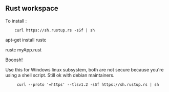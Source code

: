 ## Rust workspace

To install :


        curl https://sh.rustup.rs -sSf | sh


apt-get install rustc

rustc myApp.rust

Booosh!

Use this for Windows linux subsystem, both are not secure because you're using a shell script. Still ok with debian maintainers.


         curl --proto '=https' --tlsv1.2 -sSf https://sh.rustup.rs | sh

